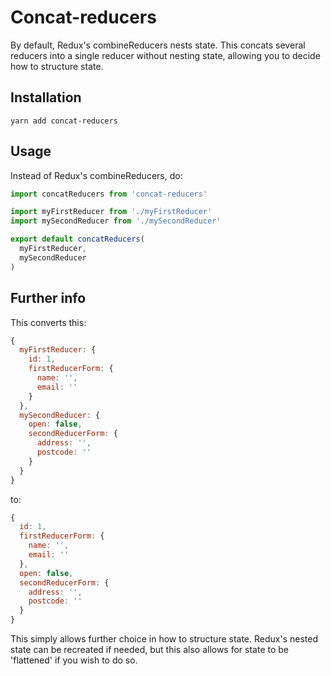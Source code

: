 # Concat-reducers
By default, Redux's combineReducers nests state. This concats several reducers into a single reducer without nesting state, allowing you to decide how to structure state.

## Installation
```
yarn add concat-reducers
```

## Usage
Instead of Redux's combineReducers, do:
```js
import concatReducers from 'concat-reducers'

import myFirstReducer from './myFirstReducer'
import mySecondReducer from './mySecondReducer'

export default concatReducers(
  myFirstReducer,
  mySecondReducer
)
```


## Further info

This converts this:

```js
{
  myFirstReducer: {
    id: 1,
    firstReducerForm: {
      name: '',
      email: ''
    }
  },
  mySecondReducer: {
    open: false,
    secondReducerForm: {
      address: '',
      postcode: ''
    }
  }
}
```

to:

```js
{
  id: 1,
  firstReducerForm: {
    name: '',
    email: ''
  },
  open: false,
  secondReducerForm: {
    address: '',
    postcode: ''
  }
}
```

This simply allows further choice in how to structure state.
Redux's nested state can be recreated if needed, but this also allows for state to be 'flattened' if you wish to do so.
